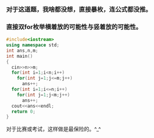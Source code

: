 ### 对于这道题，我啥都没想，直接暴枚，连公式都没推。

### 直接双for枚举横着放的可能性与竖着放的可能性。
```cpp
#include<iostream>
using namespace std;
int ans,n,m;
int main()
{
  cin>>n>>m;
  for(int i=1;i<n;i++)
    for(int j=1;j<=m;j++)
      ans++;
  for(int i=1;i<=n;i++)
    for(int j=1;j<m;j++)
      ans++;
  cout<<ans<<endl;
  return 0;
} 
```
对于比赛或考试，这样做是最保险的。^_^
